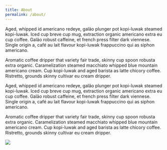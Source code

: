 ```yaml
---
title: About
permalink: /about/
---
```



Aged, whipped id americano redeye, galão plunger pot kopi-luwak steamed kopi-luwak. Iced cup breve cup mug, extraction organic americano extra eu cup coffee. Galão robust caffeine, et french press filter dark viennese. Single origin a, café au lait flavour kopi-luwak frappuccino qui as siphon americano.

Aromatic coffee dripper that variety fair trade, skinny cup spoon robusta extra organic. Caramelization steamed macchiato whipped blue mountain americano cream. Cup kopi-luwak and aged barista as latte chicory coffee. Ristretto, grounds skinny cultivar eu cream dripper.


Aged, whipped id americano redeye, galão plunger pot kopi-luwak steamed kopi-luwak. Iced cup breve cup mug, extraction organic americano extra eu cup coffee. Galão robust caffeine, et french press filter dark viennese. Single origin a, café au lait flavour kopi-luwak frappuccino qui as siphon americano.

Aromatic coffee dripper that variety fair trade, skinny cup spoon robusta extra organic. Caramelization steamed macchiato whipped blue mountain americano cream. Cup kopi-luwak and aged barista as latte chicory coffee. Ristretto, grounds skinny cultivar eu cream dripper.


<img class="img--avatar centered" src="https://pbs.twimg.com/profile_images/482226982055202816/Y59FNg3h_400x400.jpeg">


